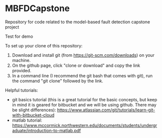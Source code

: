 # MBFDCapstone
Repository for code related to the model-based fault detection capstone project

Test for demo

To set up your clone of this repository:
1. Download and install git (from https://git-scm.com/downloads) on your machine.
2. On the github page, click "clone or download" and copy the link provided.
3. In a command line (I recommend the git bash that comes with git), run the command "git clone" followed by the link.

Helpful tutorials:
- git basics tutorial (this is a great tutorial for the basic concepts, but keep in mind it is geared for bitbucket and we will be using github. There may be slight differences): https://www.atlassian.com/git/tutorials/learn-git-with-bitbucket-cloud
- matlab tutorial: https://www.mccormick.northwestern.edu/documents/students/undergraduate/introduction-to-matlab.pdf